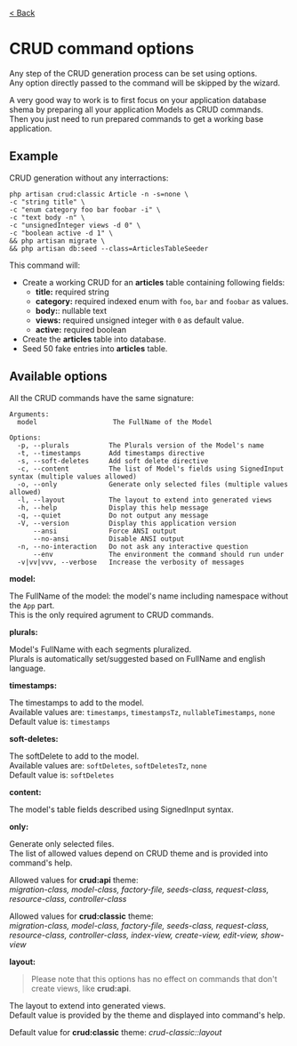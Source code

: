 [< Back](../README.md#table-of-content)

# CRUD command options

Any step of the CRUD generation process can be set using options.  
Any option directly passed to the command will be skipped by the wizard.

A very good way to work is to first focus on your application database shema by preparing all your application Models as CRUD commands.  
Then you just need to run prepared commands to get a working base application.

## Example

CRUD generation without any interractions:

```
php artisan crud:classic Article -n -s=none \
-c "string title" \
-c "enum category foo bar foobar -i" \
-c "text body -n" \
-c "unsignedInteger views -d 0" \
-c "boolean active -d 1" \
&& php artisan migrate \
&& php artisan db:seed --class=ArticlesTableSeeder 
```

This command will:

* Create a working CRUD for an **articles** table containing following fields:
    * **title:** required string
    * **category:** required indexed enum with `foo`, `bar` and `foobar` as values.
    * **body:**: nullable text
    * **views:** required unsigned integer with `0` as default value.
    * **active:** required boolean
* Create the **articles** table into database.
* Seed 50 fake entries into **articles** table.

## Available options

All the CRUD commands have the same signature:

```
Arguments:
  model                   The FullName of the Model

Options:
  -p, --plurals          The Plurals version of the Model's name
  -t, --timestamps       Add timestamps directive
  -s, --soft-deletes     Add soft delete directive
  -c, --content          The list of Model's fields using SignedInput syntax (multiple values allowed)
  -o, --only             Generate only selected files (multiple values allowed)
  -l, --layout           The layout to extend into generated views
  -h, --help             Display this help message
  -q, --quiet            Do not output any message
  -V, --version          Display this application version
      --ansi             Force ANSI output
      --no-ansi          Disable ANSI output
  -n, --no-interaction   Do not ask any interactive question
      --env              The environment the command should run under
  -v|vv|vvv, --verbose   Increase the verbosity of messages
```

**model:**

The FullName of the model: the model's name including namespace without the `App` part.  
This is the only required agrument to CRUD commands.

**plurals:**

Model's FullName with each segments pluralized.  
Plurals is automatically set/suggested based on FullName and english language.

**timestamps:**

The timestamps to add to the model.  
Available values are: `timestamps`, `timestampsTz`, `nullableTimestamps`, `none`  
Default value is: `timestamps`

**soft-deletes:**

The softDelete to add to the model.  
Available values are: `softDeletes`, `softDeletesTz`, `none`  
Default value is: `softDeletes`

**content:**

The model's table fields described using SignedInput syntax.

**only:**

Generate only selected files.  
The list of allowed values depend on CRUD theme and is provided into command's help.

Allowed values for **crud:api** theme:  
_migration-class, model-class, factory-file, seeds-class, request-class, resource-class, controller-class_

Allowed values for **crud:classic** theme:  
_migration-class, model-class, factory-file, seeds-class, request-class, resource-class, controller-class, index-view, create-view, edit-view, show-view_

**layout:**

> Please note that this options has no effect on commands that don't create views, like **crud:api**.

The layout to extend into generated views.  
Default value is provided by the theme and displayed into command's help.

Default value for **crud:classic** theme: _crud-classic::layout_
